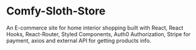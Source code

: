 # Comfy-Sloth-Store
An E-commerce site for home interior shopping built with React, React Hooks, React-Router, Styled Components, Auth0 Authorization, Stripe for payment, axios and external API for getting products info. 

